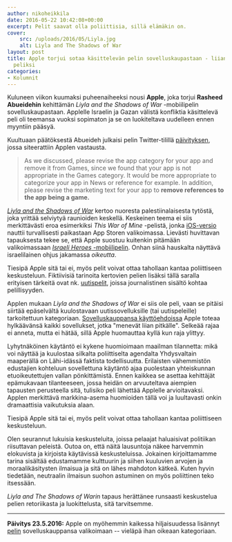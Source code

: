 ```yaml
---
author: nikoheikkila
date: 2016-05-22 10:42:08+00:00
excerpt: Pelit saavat olla poliittisia, sillä elämäkin on.
cover:
    src: /uploads/2016/05/Liyla.jpg
    alt: Liyla and The Shadows of War
layout: post
title: Apple torjui sotaa käsittelevän pelin sovelluskaupastaan - liian poliittinen
  peliksi
categories:
- Kolumnit
---
```


Kuluneen viikon kuumaksi puheenaiheeksi nousi **Apple**, joka torjui **Rasheed Abueidehin** kehittämän _Liyla and the Shadows of War_ -mobiilipelin sovelluskaupastaan. Applelle Israelin ja Gazan välistä konfliktia käsittelevä peli oli teemansa vuoksi sopimaton ja se on luokiteltava uudelleen ennen myyntiin pääsyä.

Kuultuaan päätöksestä Abueideh julkaisi pelin Twitter-tilillä [päivityksen](https://twitter.com/Liylawar/status/732984237985406976), jossa siteerattiin Applen vastausta.

> As we discussed, please revise the app category for your app and remove it from Games, since we found that your app is not appropriate in the Games category. It would be more appropriate to categorize your app in News or reference for example. In addition, please revise the marketing text for your app to **remove references to the app being a game.**

[_Liyla and the Shadows of War_](https://play.google.com/store/apps/details?id=org.liyla.war) kertoo nuoresta palestiinalaisesta tytöstä, joka yrittää selviytyä raunioiden keskellä. Keskeinen teema ei siis merkittävästi eroa esimerkiksi _This War of Mine_ -pelistä, jonka [iOS-versio](https://itunes.apple.com/us/app/this-war-of-mine/id982175678?mt=8) nauttii turvallisesti paikastaan App Storen valikoimassa. Lievästi huvittavan tapauksesta tekee se, että Apple suostuu kuitenkin pitämään valikoimassaan [_Israeli Heroes_ -mobiilipelin](https://itunes.apple.com/in/app/israeli-heroes/id669692432?mt=8). Onhan siinä hauskalta näyttävä israelilainen ohjus jakamassa _oikeutta_.

Tiesipä Apple sitä tai ei, myös pelit voivat ottaa tahollaan kantaa poliittiseen keskusteluun. Fiktiivisiä tarinoita kertovien pelien lisäksi tällä saralla erityisen tärkeitä ovat nk. [uutispelit](http://bogost.com/books/newsgamesbook/), joissa journalistinen sisältö kohtaa pelillisyyden.

Applen mukaan _Liyla and the Shadows of War_ ei siis ole peli, vaan se pitäisi siirtää epäselvältä kuulostavaan uutissovelluksille (tai uutispeleille) tarkoitettuun kategoriaan. [Sovelluskauppansa käyttöehdoissa](https://developer.apple.com/app-store/review/guidelines/) Apple toteaa hylkäävänsä kaikki sovellukset, jotka "menevät liian pitkälle". Selkeää rajaa ei anneta, mutta ei hätää, sillä Apple huomauttaa kyllä kun raja ylittyy.

Lyhytnäköinen käytäntö ei kykene huomioimaan maailman tilannetta: mikä voi näyttää ja kuulostaa silkalta poliittiselta agendalta Yhdysvaltain maaperällä on Lähi-idässä faktista todellisuutta. Erilaisten vähemmistön edustajien kohteluun sovellettuna käytäntö ajaa puolestaan yhteiskunnan etuoikeutettujen vallan pönkittämistä. Ennen kaikkea se asettaa kehittäjät epämukavaan tilanteeseen, jossa heidän on arvuuteltava aiempien tapausten perusteella sitä, tulisiko peli lähettää Applelle arvioitavaksi. Applen merkittävä markkina-asema huomioiden tällä voi ja luultavasti onkin dramaattisia vaikutuksia alaan.

<div class="pullquote">Tiesipä Apple sitä tai ei, myös pelit voivat ottaa tahollaan kantaa poliittiseen keskusteluun.</div>

Olen seurannut lukuisia keskusteluita, joissa pelaajat haluaisivat politiikan riisuttavan peleistä. Outoa on, että näitä lausuntoja näkee harvemmin elokuvista ja kirjoista käytävissä keskusteluissa. Jokainen kirjoittamamme tarina sisältää edustamamme kulttuurin ja siihen kuuluvien arvojen ja moraalikäsitysten ilmaisua ja sitä on lähes mahdoton kätkeä. Kuten hyvin tiedetään, neutraalin ilmaisun suohon astuminen on myös poliittinen teko itsessään.

_Liyla and The Shadows of Warin_ tapaus herättänee runsaasti keskustelua pelien retoriikasta ja luokittelusta, sitä tarvitsemme.

***

**Päivitys 23.5.2016:** Apple on myöhemmin kaikessa hiljaisuudessa lisännyt [pelin](https://itunes.apple.com/us/app/id1100839270) sovelluskauppansa valikoimaan -- vieläpä ihan oikeaan kategoriaan.
